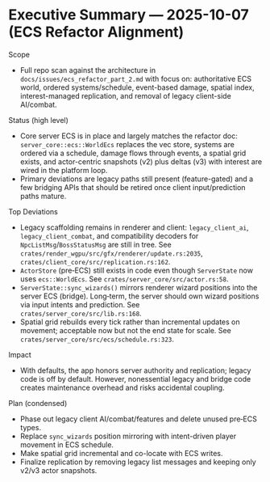 # Executive Summary — 2025-10-07 (ECS Refactor Alignment)

Scope
- Full repo scan against the architecture in `docs/issues/ecs_refactor_part_2.md` with focus on: authoritative ECS world, ordered systems/schedule, event-based damage, spatial index, interest-managed replication, and removal of legacy client-side AI/combat.

Status (high level)
- Core server ECS is in place and largely matches the refactor doc: `server_core::ecs::WorldEcs` replaces the vec store, systems are ordered via a schedule, damage flows through events, a spatial grid exists, and actor-centric snapshots (v2) plus deltas (v3) with interest are wired in the platform loop.
- Primary deviations are legacy paths still present (feature-gated) and a few bridging APIs that should be retired once client input/prediction paths mature.

Top Deviations
- Legacy scaffolding remains in renderer and client: `legacy_client_ai`, `legacy_client_combat`, and compatibility decoders for `NpcListMsg`/`BossStatusMsg` are still in tree. See `crates/render_wgpu/src/gfx/renderer/update.rs:2035`, `crates/client_core/src/replication.rs:162`.
- `ActorStore` (pre‑ECS) still exists in code even though `ServerState` now uses `ecs::WorldEcs`. See `crates/server_core/src/actor.rs:58`.
- `ServerState::sync_wizards()` mirrors renderer wizard positions into the server ECS (bridge). Long‑term, the server should own wizard positions via input intents and prediction. See `crates/server_core/src/lib.rs:168`.
- Spatial grid rebuilds every tick rather than incremental updates on movement; acceptable now but not the end state for scale. See `crates/server_core/src/ecs/schedule.rs:323`.

Impact
- With defaults, the app honors server authority and replication; legacy code is off by default. However, nonessential legacy and bridge code creates maintenance overhead and risks accidental coupling.

Plan (condensed)
- Phase out legacy client AI/combat/features and delete unused pre‑ECS types.
- Replace `sync_wizards` position mirroring with intent-driven player movement in ECS schedule.
- Make spatial grid incremental and co-locate with ECS writes.
- Finalize replication by removing legacy list messages and keeping only v2/v3 actor snapshots.

